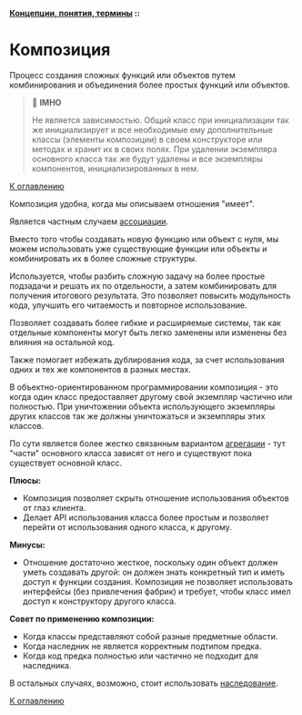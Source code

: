 **[Концепции, понятия, термины](../README.md#concepts) ::**
# Композиция

Процесс создания сложных функций или объектов путем комбинирования и объединения более простых функций или объектов.

> :thinking: **IMHO**
>
> Не является зависимостью. Общий класс при инициализации так же инициализирует и все необходимые ему дополнительные классы (элементы композиции) в своем конструкторе или методах и хранит их в своих полях. При удалении экземпляра основного класса так же будут удалены и все экземпляры компонентов, инициализированных в нем. 

[К оглавлению](../README.md#concepts)

Композиция удобна, когда мы описываем отношения "имеет".

Является частным случаем [ассоциации](association.md).

Вместо того чтобы создавать новую функцию или объект с нуля, мы можем использовать уже существующие функции или объекты и комбинировать их в более сложные структуры.

Используется, чтобы разбить сложную задачу на более простые подзадачи и решать их по отдельности, а затем комбинировать для получения итогового результата. Это позволяет повысить модульность кода, улучшить его читаемость и повторное использование.

Позволяет создавать более гибкие и расширяемые системы, так как отдельные компоненты могут быть легко заменены или изменены без влияния на остальной код.

Также помогает избежать дублирования кода, за счет использования одних и тех же компонентов в разных местах.

В объектно-ориентированном программировании композиция - это когда один класс предоставляет другому свой экземпляр частично или полностью. При уничтожении объекта использующего экземпляры других классов так же должны уничтожаться и экземпляры этих классов.

По сути является более жестко связанным вариантом [агрегации](aggregation.md) - тут "части" основного класса зависят от него и существуют пока существует основной класс.

**Плюсы:**
- Композиция позволяет скрыть отношение использования объектов от глаз клиента.
- Делает API использования класса более простым и позволяет перейти от использования одного класса, к другому.

**Минусы:**
- Отношение достаточно жесткое, поскольку один объект должен уметь создавать другой: он должен знать конкретный тип и иметь доступ к функции создания. Композиция не позволяет использовать интерфейсы (без привлечения фабрик) и требует, чтобы класс имел доступ к конструктору другого класса.

**Совет по применению композиции:**
- Когда классы представляют собой разные предметные области.
- Когда наследник не является корректным подтипом предка.
- Когда код предка полностью или частично не подходит для наследника.

В остальных случаях, возможно, стоит использовать [наследование](inheritance.md).

[К оглавлению](../README.md#concepts)
